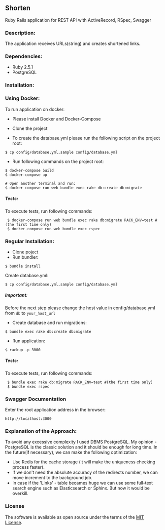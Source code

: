 ## Shorten
Ruby Rails application for REST API with ActiveRecord, RSpec, Swagger
### Description:
The application receives  URLs(string) and creates shortened links.
### Dependencies:
- Ruby 2.5.1
- PostgreSQL

### Installation:

###  Using Docker:
To run application on docker:

- Please install Docker and Docker-Compose
- Clone the project

- To create the database.yml please run  the following script on the project root:
```shell
$ cp config/database.yml.sample config/database.yml
```
- Run following commands on the project root:

```shell
$ docker-compose build
$ docker-compose up

# Open another terminal and run:
$ docker-compose run web bundle exec rake db:create db:migrate
```

##### Tests:

To execute tests, run following commands:
 
```shell
 $ docker-compose run web bundle exec rake db:migrate RACK_ENV=test #(the first time only)
 $ docker-compose run web bundle exec rspec
```
### Regular Installation:
- Clone poject
- Run bundler:

 ```shell
 $ bundle install
 ```
Create database.yml:
```shell
$ cp config/database.yml.sample config/database.yml
```
##### Important: 
Before the next step please change the host value in config/database.yml from `db` to `your_host_url`
- Create database and run migrations:

 ```shell
 $ bundle exec rake db:create db:migrate
 ```
 
- Run application:

 ```shell
 $ rackup -p 3000
 ```

##### Tests:

To execute tests, run following commands:
 
```shell
 $ bundle exec rake db:migrate RACK_ENV=test #(the first time only)
 $ bundle exec rspec
```
### Swagger Documentation

Enter the root application address in the browser:

```shell
http://localhost:3000
```

### Explanation of the Approach:
To avoid any excessive complexity I used DBMS PostgreSQL.
My opinion - PostgreSQL is the classic solution and it should be enough for long time.
In the future(if necessary), we can make the following optimization:
* Use Redis for the cache storage (it will make  the uniqueness checking process faster).
* If we don't need the absolute accuracy of the redirects number, we can move increment to the background job. 
* In case if the 'Links' - table becames huge we can use some full-text search engine such as Elasticsearch or Sphinx. 
But now it would be overkill.

### License

The software is available as open source under the terms of the [MIT License](http://opensource.org/licenses/MIT).
